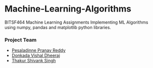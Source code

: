# Machine-Learning-Algorithms
BITSF464 Machine Learning Assignments
Implementing ML Algorithms using numpy, pandas and matplotlib python libraries.

### Project Team
<ul>
  <li><a href="https://github.com/PranavReddyP16">Pesaladinne Pranav Reddy</a></li>
  <li><a href="https://github.com/DvD-DvD">Donkada Vishal Dheeraj</a></li>
  <li><a href="https://github.com/Shivankthakur">Thakur Shivank Singh</a></li>
</ul>

